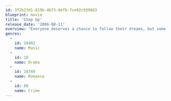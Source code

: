 ```yaml
---
id: 3f2b23d1-819b-46f3-9efb-7ce92c9398d3
blueprint: movie
title: 'Step Up'
release_date: '2006-08-11'
overview: "Everyone deserves a chance to follow their dreams, but some people only get one shot. Tyler Gage is a rebel from the wrong side of Baltimore's tracks and the only thing that stands between him and an unfulfilled life are his dreams of one day making it out of there. Nora is a privileged ballet dancer attending Baltimore's ultra-elite Maryland School of the Arts"
genres:
  -
    id: 10402
    name: Music
  -
    id: 18
    name: Drama
  -
    id: 10749
    name: Romance
  -
    id: 80
    name: Crime
---
```

